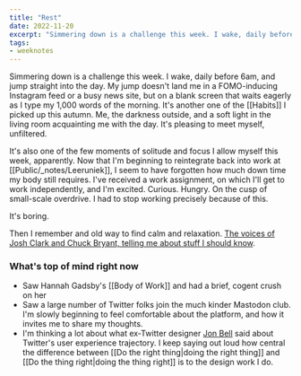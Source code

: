 ```yaml
---
title: "Rest"
date: 2022-11-20
excerpt: "Simmering down is a challenge this week. I wake, daily before 6am, and jump straight into the day."
tags:
- weeknotes
---
```

Simmering down is a challenge this week. I wake, daily before 6am, and jump straight into the day. My jump doesn't land me in a FOMO-inducing Instagram feed or a busy news site, but on a blank screen that waits eagerly as I type my 1,000 words of the morning. It's another one of the [[Habits]] I picked up this autumn. Me, the darkness outside, and a soft light in the living room acquainting me with the day. It's pleasing to meet myself, unfiltered. 

It's also one of the few moments of solitude and focus I allow myself this week, apparently. Now that I'm beginning to reintegrate back into work at [[Public/_notes/Leeruniek]], I seem to have forgotten how much down time my body still requires. I've received a work assignment, on which I'll get to work independently, and I'm excited. Curious. Hungry. On the cusp of small-scale overdrive. I had to stop working precisely because of this.

It's boring.

Then I remember and old way to find calm and relaxation. [The voices of Josh Clark and Chuck Bryant, telling me about stuff I should know](https://www.iheart.com/podcast/105-stuff-you-should-know-26940277/).

### What's top of mind right now

- Saw Hannah Gadsby's [[Body of Work]] and had a brief, cogent crush on her
- Saw a large number of Twitter folks join the much kinder Mastodon club. I'm slowly beginning to feel comfortable about the platform, and how it invites me to share my thoughts.
- I'm thinking a lot about what ex-Twitter designer [Jon Bell](https://tech.lgbt/@jon@social.lot23.com/109372263710282940) said about Twitter's user experience trajectory. I keep saying out loud how central the difference between [[Do the right thing|doing the right thing]] and [[Do the thing right|doing the thing right]] is to the design work I do.
